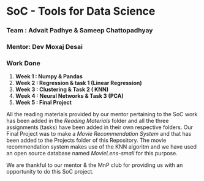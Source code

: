 #  SoC - Tools for Data Science
### Team : Advait Padhye & Sameep Chattopadhyay
### Mentor: Dev Moxaj Desai
### Work Done
1. **Week 1 : Numpy & Pandas**
2. **Week 2 : Regression & task 1 (Linear Regression)**
3. **Week 3 : Clustering & Task 2 ( KNN)** 
4. **Week 4 : Neural Networks & Task 3 (PCA)** 
5.  **Week 5 : Final Project**

All the reading materials provided by our mentor pertaining to the SoC work has been added in the *Reading Materials* folder and all the three assignments (tasks) have been added in their own respective folders.
Our Final Project was to make a *Movie Recommendation System* and that has been added to the Projects folder of this Repository.
The movie recommendation system makes use of the KNN algoritm and we have used an open source database named *MovieLens-small* for this purpose.

We are thankful to our mentor & the MnP club for providing us with an opportunity to do this SoC project.
